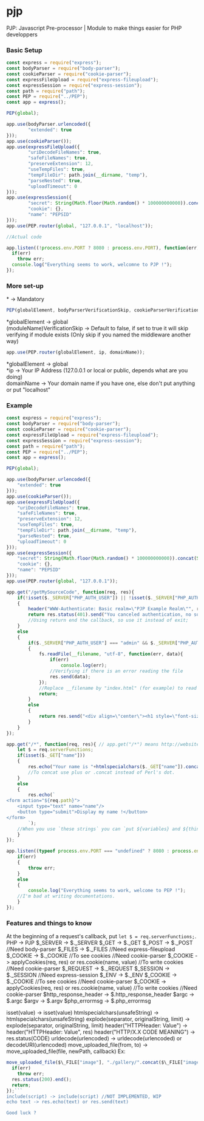 # pjp
PJP: Javascript Pre-processor | Module to make things easier for PHP developpers

### Basic Setup
```javascript
const express = require("express");
const bodyParser = require("body-parser");
const cookieParser = require("cookie-parser");
const expressFileUpload = require("express-fileupload");
const expressSession = require("express-session");
const path = require("path");
const PEP = require("../PEP");
const app = express();

PEP(global);

app.use(bodyParser.urlencoded({
        "extended": true
}));
app.use(cookieParser());
app.use(expressFileUpload({
        "uriDecodeFileNames": true,
        "safeFileNames": true,
        "preserveExtension": 12,
        "useTempFiles": true,
        "tempFileDir": path.join(__dirname, "temp"),
        "parseNested": true,
        "uploadTimeout": 0
}));
app.use(expressSession({
        "secret": String(Math.floor(Math.random() * 100000000000)).concat(String(Date().now)), //You can replace it by your own secret, ex: "MyS3cR37"
        "cookie": {},
        "name": "PEPSID"
}));
app.use(PEP.router(global, "127.0.0.1", "localhost"));

//Actual code

app.listen((!process.env.PORT ? 8080 : process.env.PORT), function(err){
  if(err)
    throw err;
  console.log("Everything seems to work, welcomne to PJP !");
});
```

### More set-up

\* -> Mandatory

```javascript
PEP(globalElement, bodyParserVerificationSkip, cookieParserVerificationSkip, expressFileUploadVerificationSkip, expressSessionVerificationSkip);K
```
\*globalElement -> global  
(moduleName)VerificationSkip -> Default to false, if set to true it will skip verifying if module exists (Only skip if you named the middleware another way)

```javascript
app.use(PEP.router(globalElement, ip, domainName));
```

\*globalElement -> global  
\*ip -> Your IP Address (127.0.0.1 or local or public, depends what are you doing)  
domainName -> Your domain name if you have one, else don't put anything or put "localhost"  

### Example

```javascript
const express = require("express");
const bodyParser = require("body-parser");
const cookieParser = require("cookie-parser");
const expressFileUpload = require("express-fileupload");
const expressSession = require("express-session");
const path = require("path");
const PEP = require("../PEP");
const app = express();

PEP(global);

app.use(bodyParser.urlencoded({
	"extended": true
}));
app.use(cookieParser());
app.use(expressFileUpload({
	"uriDecodeFileNames": true,
	"safeFileNames": true,
	"preserveExtension": 12,
	"useTempFiles": true,
	"tempFileDir": path.join(__dirname, "temp"),
	"parseNested": true,
	"uploadTimeout": 0
}));
app.use(expressSession({
	"secret": String(Math.floor(Math.random() * 100000000000)).concat(String(Date().now)), //You can replace it by your own secret, ex: "MyS3cR37"
	"cookie": {},
	"name": "PEPSID"
}));
app.use(PEP.router(global, "127.0.0.1"));

app.get("/getMySourceCode", function(req, res){
	if(!isset($._SERVER["PHP_AUTH_USER"]) || !isset($._SERVER["PHP_AUTH_PW"]))
	{
		header("WWW-Authenticate: Basic realm=\"PJP Example Realm\"", res);
		return res.status(401).send("You canceled authentication, no source code for you ! >:(").end();
		//Using return end the callback, so use it instead of exit;
	}
	else
	{
		if($._SERVER["PHP_AUTH_USER"] === "admin" && $._SERVER["PHP_AUTH_PW"] === "12345")
		{
			fs.readFile(__filename, "utf-8", function(err, data){
				if(err)
					console.log(err);
				//Verifying if there is an error reading the file
				res.send(data);
			});
			//Replace __filename by "index.html" (for example) to read a file
			return;
		}
		else
		{
			return res.send("<div align=\"center\"><h1 style=\"font-size:72px;\"><font color=\"red\">FORBIDDEN !</font></h1></div>");
		}
	}
});

app.get("/*", function(req, res){ // app.get("/*") means http://website/everything (except /getMySourceCode) with HTTP GET
	let $ = req.serverFunctions;
	if(isset($._GET["name"]))
	{
		res.echo("Your name is "+htmlspecialchars($._GET["name"]).concat(" !"));
		//To concat use plus or .concat instead of Perl's dot.
	}
	else
	{
		res.echo(`
<form action="${req.path}">
	<input type="text" name="name"/>
	<button type="submit">Display my name !</button>
</form>
		`);
	//When you use `these strings` you can `put ${variables} and ${things() - 43}`
	}
});

app.listen((typeof process.env.PORT === "undefined" ? 8080 : process.env.PORT), function(err){
	if(err)
	{
		throw err;
	}
	else
	{
		console.log("Everything seems to work, welcome to PEP !");
    //I'm bad at writing documentations.
	}
});
```

### Features and things to know
At the beginning of a request's callback, put `let $ = req.serverFunctions;`.
PHP -> PJP
$\_SERVER -> $.\_SERVER
$\_GET -> $.\_GET
$\_POST -> $.\_POST //Need body-parser
$\_FILES -> $.\_FILES //Need express-fileupload
$\_COOKIE -> $.\_COOKIE //To see cookies //Need cookie-parser
$\_COOKIE -> applyCookies(req, res) or res.cookie(name, value) //To write cookies //Need cookie-parser
$\_REQUEST -> $.\_REQUEST
$\_SESSION -> $.\_SESSION //Need express-session
$\_ENV -> $.\_ENV
$\_COOKIE -> $.\_COOKIE //To see cookies //Need cookie-parser
$\_COOKIE -> applyCookies(req, res) or res.cookie(name, value) //To write cookies //Need cookie-parser
$http_response_header -> $.http_response_header
$argc -> $.argc
$argv -> $.argv
$php_errormsg -> $.php_errormsg

isset(value) -> isset(value)
htmlspecialchars(unsafeString) -> htmlspecialchars(unsafeString)
explode(separator, originalString, limit) -> explode(separator, originalString, limit)
header("HTTPHeader: Value") -> header("HTTPHeader: Value", res)
header("HTTP/X.X CODE MEANING") -> res.status(CODE)
urldecode(urlencoded) -> urldecode(urlencoded) or decodeURI(urlencoded)
move_uploaded_file(from, to) -> move_uploaded_file(file, newPath, callback)
Ex:
```javascript
move_uploaded_file($\_FILE["image"], "./gallery/".concat($\_FILE["image"].name), function(err){
  if(err)
    throw err;
  res.status(200).end();
  return;
});```
include(script) -> include(script) //NOT IMPLEMENTED, WIP
echo text -> res.echo(text) or res.send(text)

Good luck ?
